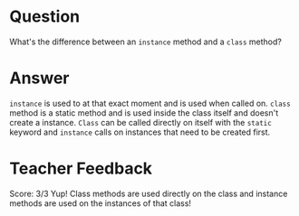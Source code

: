# Question
What's the difference between an `instance` method and a `class` method?

# Answer
`instance` is used to at that exact moment and is used when called on.
`class` method is a static method and is used inside the class itself and doesn't create a instance. `Class` can be called directly on itself with the `static` keyword and `instance` calls on instances that need to be created first.

# Teacher Feedback
Score: 3/3
Yup! Class methods are used directly on the class and instance methods are used on the instances of that class! 